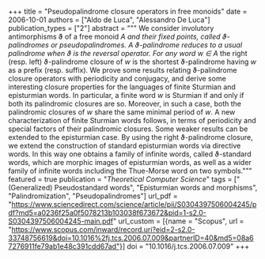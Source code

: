 +++
title = "Pseudopalindrome closure operators in free monoids"
date = 2006-10-01
authors = ["Aldo de Luca", "Alessandro De Luca"]
publication_types = ["2"]
abstract = """
We consider involutory antimorphisms ϑ of a free monoid *A*<sup>*</sup> and
their fixed points, called ϑ-palindromes or pseudopalindromes. A ϑ-palindrome
reduces to a usual palindrome when ϑ is the reversal operator. For any word
*w* ∈ *A*<sup>*</sup> the right (resp. left) ϑ-palindrome closure of *w* is the
shortest ϑ-palindrome having *w* as a prefix (resp. suffix). We prove some
results relating ϑ-palindrome closure operators with periodicity and conjugacy,
and derive some interesting closure properties for the languages of finite
Sturmian and episturmian words. In particular, a finite word *w* is Sturmian if
and only if both its palindromic closures are so. Moreover, in such a case, both
the palindromic closures of *w* share the same minimal period of *w*. A new
characterization of finite Sturmian words follows, in terms of periodicity and
special factors of their palindromic closures. Some weaker results can be
extended to the episturmian case. By using the right ϑ-palindrome closure, we
extend the construction of standard episturmian words via directive words. In
this way one obtains a family of infinite words, called ϑ-standard words, which
are morphic images of episturmian words, as well as a wider family of infinite
words including the Thue-Morse word on two symbols."""
featured = true
publication = "*Theoretical Computer Science*"
tags = ["(Generalized) Pseudostandard words", "Episturmian words and morphisms", "Palindromization", "Pseudopalindromes"]
url_pdf = "https://www.sciencedirect.com/science/article/pii/S0304397506004245/pdf?md5=a0236f25a0f5078213b103038f673672&pid=1-s2.0-S0304397506004245-main.pdf"
url_custom = [{name = "Scopus", url = "https://www.scopus.com/inward/record.uri?eid=2-s2.0-33748756619&doi=10.1016%2fj.tcs.2006.07.009&partnerID=40&md5=08a67276911fe79ab1e48c391cdd67ad"}]
doi = "10.1016/j.tcs.2006.07.009"
+++
